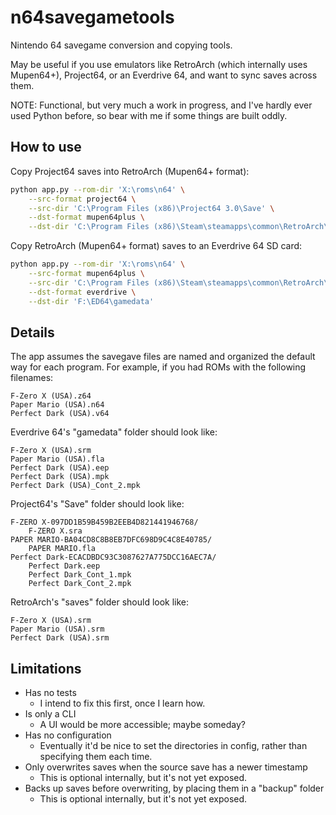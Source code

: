 # n64savegametools

Nintendo 64 savegame conversion and copying tools.

May be useful if you use emulators like RetroArch (which internally uses Mupen64+), Project64, or an Everdrive 64, and want to sync saves across them.

NOTE: Functional, but very much a work in progress, and I've hardly ever used Python before, so bear with me if some things are built oddly.

## How to use

Copy Project64 saves into RetroArch (Mupen64+ format):

```sh
python app.py --rom-dir 'X:\roms\n64' \
    --src-format project64 \
    --src-dir 'C:\Program Files (x86)\Project64 3.0\Save' \
    --dst-format mupen64plus \
    --dst-dir 'C:\Program Files (x86)\Steam\steamapps\common\RetroArch\saves'
```

Copy RetroArch (Mupen64+ format) saves to an Everdrive 64 SD card:

```sh
python app.py --rom-dir 'X:\roms\n64' \
    --src-format mupen64plus \
    --src-dir 'C:\Program Files (x86)\Steam\steamapps\common\RetroArch\saves' \
    --dst-format everdrive \
    --dst-dir 'F:\ED64\gamedata'
```

## Details

The app assumes the savegave files are named and organized the default way for each program. For example, if you had ROMs with the following filenames:

```
F-Zero X (USA).z64
Paper Mario (USA).n64
Perfect Dark (USA).v64
```

Everdrive 64's "gamedata" folder should look like:

```
F-Zero X (USA).srm
Paper Mario (USA).fla
Perfect Dark (USA).eep
Perfect Dark (USA).mpk
Perfect Dark (USA)_Cont_2.mpk
```

Project64's "Save" folder should look like:

```
F-ZERO X-097DD1B59B459B2EEB4D821441946768/
    F-ZERO X.sra
PAPER MARIO-BA04CD8C8B8EB7DFC698D9C4C8E40785/
    PAPER MARIO.fla
Perfect Dark-ECACDBDC93C3087627A775DCC16AEC7A/
    Perfect Dark.eep
    Perfect Dark_Cont_1.mpk
    Perfect Dark_Cont_2.mpk
```

RetroArch's "saves" folder should look like:

```
F-Zero X (USA).srm
Paper Mario (USA).srm
Perfect Dark (USA).srm
```

## Limitations

 *  Has no tests
     *  I intend to fix this first, once I learn how.
 *  Is only a CLI
     *  A UI would be more accessible; maybe someday?
 *  Has no configuration
     *  Eventually it'd be nice to set the directories in config, rather than specifying them each time.
 *  Only overwrites saves when the source save has a newer timestamp
     *  This is optional internally, but it's not yet exposed.
 *  Backs up saves before overwriting, by placing them in a "backup" folder
     *  This is optional internally, but it's not yet exposed.
